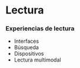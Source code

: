 # Lectura

### Experiencias de lectura

* Interfaces
* Búsqueda
* Dispositivos
* Lectura multimodal



